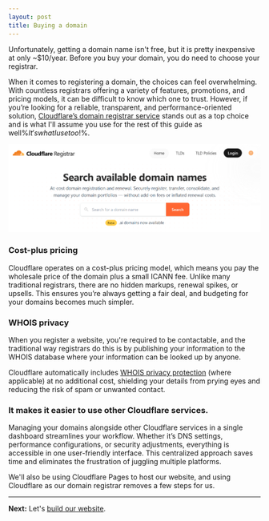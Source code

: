 ```yaml
---
layout: post
title: Buying a domain
---
```


Unfortunately, getting a domain name isn't free, but it is pretty inexpensive at only ~$10/year. 
Before you buy your domain, you do need to choose your registrar.

When it comes to registering a domain, the choices can feel overwhelming. With countless registrars offering a variety of 
features, promotions, and pricing models, it can be difficult to know which one to trust. 
However, if you’re looking for a reliable, transparent, and performance-oriented solution, 
[Cloudflare’s domain registrar service](https://domains.cloudflare.com/) stands out as a top choice 
and is what I'll assume you use for the rest of this guide as well%$It's what I use too!$%.



[![img.png](img.png)](https://domains.cloudflare.com/)


### Cost-plus pricing

Cloudflare operates on a cost-plus pricing model, which means you pay the wholesale price of the domain plus a small ICANN fee. 
Unlike many traditional registrars, there are no hidden markups, renewal spikes, or upsells.
This ensures you’re always getting a fair deal, and budgeting for your domains becomes much simpler.

### WHOIS privacy

When you register a website, you're required to be contactable, and the traditional way registrars do this is by publishing 
your information to the WHOIS database where your information can be looked up by anyone. 

Cloudflare automatically includes [WHOIS privacy protection](https://en.wikipedia.org/wiki/Domain_privacy) (where applicable) at no additional cost, 
shielding your details from prying eyes and reducing the risk of spam or unwanted contact.

### It makes it easier to use other Cloudflare services.

Managing your domains alongside other Cloudflare services in a single dashboard streamlines your workflow. 
Whether it’s DNS settings, performance configurations, or security adjustments, everything is accessible 
in one user-friendly interface. 
This centralized approach saves time and eliminates the frustration of juggling multiple platforms.

We'll also be using Cloudflare Pages to host our website, and using Cloudflare as our domain registrar removes a few
steps for us.

---

**Next:** Let's [build our website](creating-a-website).